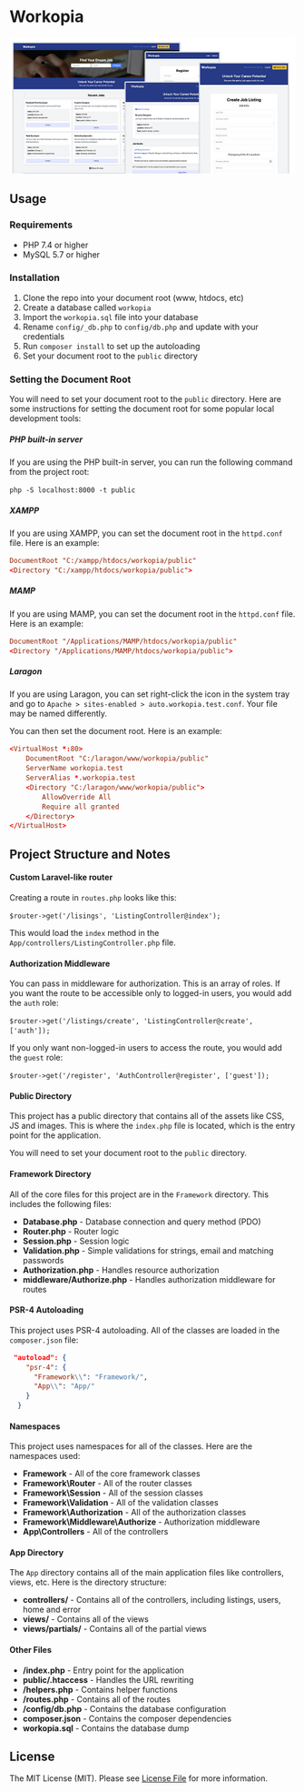 # Workopia
![Workopia](/public/images/screen.jpg)

## Usage

### Requirements

- PHP 7.4 or higher
- MySQL 5.7 or higher

### Installation

1. Clone the repo into your document root (www, htdocs, etc)
2. Create a database called `workopia`
3. Import the `workopia.sql` file into your database
4. Rename `config/_db.php` to `config/db.php` and update with your credentials
5. Run `composer install` to set up the autoloading
6. Set your document root to the `public` directory

### Setting the Document Root

You will need to set your document root to the `public` directory. Here are some instructions for setting the document root for some popular local development tools:

##### PHP built-in server

If you are using the PHP built-in server, you can run the following command from the project root:

`php -S localhost:8000 -t public`

##### XAMPP

If you are using XAMPP, you can set the document root in the `httpd.conf` file. Here is an example:

```conf
DocumentRoot "C:/xampp/htdocs/workopia/public"
<Directory "C:/xampp/htdocs/workopia/public">
```

##### MAMP

If you are using MAMP, you can set the document root in the `httpd.conf` file. Here is an example:

```conf
DocumentRoot "/Applications/MAMP/htdocs/workopia/public"
<Directory "/Applications/MAMP/htdocs/workopia/public">
```

##### Laragon

If you are using Laragon, you can set right-click the icon in the system tray and go to `Apache > sites-enabled > auto.workopia.test.conf`. Your file may be named differently.

You can then set the document root. Here is an example:

```conf
<VirtualHost *:80>
    DocumentRoot "C:/laragon/www/workopia/public"
    ServerName workopia.test
    ServerAlias *.workopia.test
    <Directory "C:/laragon/www/workopia/public">
        AllowOverride All
        Require all granted
    </Directory>
</VirtualHost>
```

## Project Structure and Notes

#### Custom Laravel-like router

Creating a route in `routes.php` looks like this:

`$router->get('/lisings', 'ListingController@index');`

This would load the `index` method in the `App/controllers/ListingController.php` file.

#### Authorization Middleware

You can pass in middleware for authorization. This is an array of roles. If you want the route to be accessible only to logged-in users, you would add the `auth` role:

`$router->get('/listings/create', 'ListingController@create', ['auth']);`

If you only want non-logged-in users to access the route, you would add the `guest` role:

`$router->get('/register', 'AuthController@register', ['guest']);`

#### Public Directory

This project has a public directory that contains all of the assets like CSS, JS and images. This is where the `index.php` file is located, which is the entry point for the application.

You will need to set your document root to the `public` directory.

#### Framework Directory

All of the core files for this project are in the `Framework` directory. This includes the following files:

- **Database.php** - Database connection and query method (PDO)
- **Router.php** - Router logic
- **Session.php** - Session logic
- **Validation.php** - Simple validations for strings, email and matching passwords
- **Authorization.php** - Handles resource authorization
- **middleware/Authorize.php** - Handles authorization middleware for routes

#### PSR-4 Autoloading

This project uses PSR-4 autoloading. All of the classes are loaded in the `composer.json` file:

```json
 "autoload": {
    "psr-4": {
      "Framework\\": "Framework/",
      "App\\": "App/"
    }
  }
```

#### Namespaces

This project uses namespaces for all of the classes. Here are the namespaces used:

- **Framework** - All of the core framework classes
- **Framework\Router** - All of the router classes
- **Framework\Session** - All of the session classes
- **Framework\Validation** - All of the validation classes
- **Framework\Authorization** - All of the authorization classes
- **Framework\Middleware\Authorize** - Authorization middleware
- **App\Controllers** - All of the controllers

#### App Directory

The `App` directory contains all of the main application files like controllers, views, etc. Here is the directory structure:

- **controllers/** - Contains all of the controllers, including listings, users, home and error
- **views/** - Contains all of the views
- **views/partials/** - Contains all of the partial views

#### Other Files

- **/index.php** - Entry point for the application
- **public/.htaccess** - Handles the URL rewriting
- **/helpers.php** - Contains helper functions
- **/routes.php** - Contains all of the routes
- **/config/db.php** - Contains the database configuration
- **composer.json** - Contains the composer dependencies
- **workopia.sql** - Contains the database dump

## License

The MIT License (MIT). Please see [License File](LICENSE.md) for more information.
